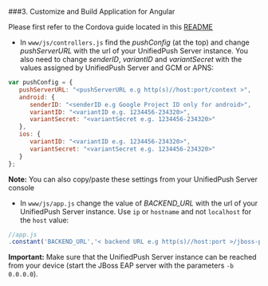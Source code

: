 ###3. Customize and Build Application for Angular

Please first refer to the Cordova guide located in this [README](../README.md)

* In `www/js/controllers.js` find the _pushConfig_ (at the top) and change _pushServerURL_ with the url of your UnifiedPush Server instance. You also need to change _senderID_, _variantID_ and _variantSecret_ with the values assigned by UnifiedPush Server and GCM or APNS:

```javascript
var pushConfig = {
   pushServerURL: "<pushServerURL e.g http(s)//host:port/context >",
   android: {
      senderID: "<senderID e.g Google Project ID only for android>",
      variantID: "<variantID e.g. 1234456-234320>",
      variantSecret: "<variantSecret e.g. 1234456-234320>"
   },
   ios: {
      variantID: "<variantID e.g. 1234456-234320>",
      variantSecret: "<variantSecret e.g. 1234456-234320>"
   }
};

```
**Note:** You can also copy/paste these settings from your UnifiedPush Server console

* In `www/js/app.js` change the value of _BACKEND_URL_ with the url of your UnifiedPush Server instance. Use `ip` or `hostname` and not `localhost` for the `host` value:

```javascript
//app.js    
.constant('BACKEND_URL','< backend URL e.g http(s)//host:port >/jboss-push-contacts-mobile-picketlink-secured/')
```

**Important:** Make sure that the UnifiedPush Server instance can be reached from your device (start the JBoss EAP server with the parameters `-b 0.0.0.0`).
